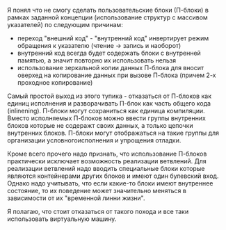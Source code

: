 Я понял что не смогу сделать пользовательские блоки (П-блоки) в рамках заданной концепции (использование структур с массивом указателей) по следующим причинам:
* переход "внешний код" - "внутренний код" инвертирует режим обращения к указателю (чтение -> запись и наоборот)
* внутренний код всегда будет содержать блоки с внутренней памятью, а значит повторно их использовать нельзя
* использование зеркальной копии данных П-блока для вносит оверхед на копирование данных при вызове П-блока (причем 2-х проходное копирование)

Самый простой выход из этого тупика - отказаться от П-блоков как единиц исполнения и разворачивать П-блок как часть общего кода (inlinening).
П-блоки могут сохраниться как единица компиляции. Вместо исполняемых П-блоков можно ввести группы внутренних блоков которые не содеражт своих данных,
а только цепочки внутренних блоков. П-блоки могут отображаться на такие группы для организации условногоисполнения и упрощения отладки. 

Кроме всего прочего надо признать, что использование П-блоков практически исключает возможность реализации ветвлений. Для реализации ветвлений надо вводить 
специальные блоки которые являются контейнерами других блоков и имеют один булевский вход. Однако надо учитывать, что если какие-то блоки имеют внутреннее состояние, 
то их поведение может значительно меняться в зависимости от их "временной линни жизни".

Я полагаю, что стоит отказаться от такого похода и все таки использовать виртуальную машину.    
